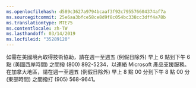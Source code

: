 ```yaml
---
ms.openlocfilehash: d589c3627a9794bcaaf3f92c795576604374af7a
ms.sourcegitcommit: 25e6aa3bfce58ce8d9f8c054bc338cc3dff4a78b
ms.translationtype: MTE75
ms.contentlocale: zh-TW
ms.lasthandoff: 03/14/2019
ms.locfileid: "35289120"
---
```

如需在美國境內取得技術協助，請在週一至週五 (例假日除外) 早上 6 點到下午 6 點 (美國西岸時間) 之間撥 (800) 892-5234，以連絡 Microsoft 產品支援服務。 在加拿大地區，請在週一至週五 (例假日除外) 早上 8 點 00 分到下午 8 點 00 分 (東部時間) 之間撥打 (905) 568-9641。